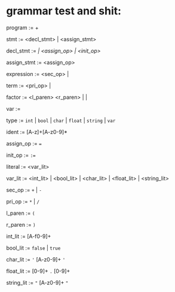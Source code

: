 # grammar test and shit:

program       :=  <stmt>+

stmt          :=  <decl_stmt> |
                  <assign_stmt>

decl_stmt     :=  <var>                 |
                  <var> <assign_op> <expression> |
                  <ident> <init_op> <expression>

assign_stmt   :=  <ident> <assign_op> <expression>

expression    :=  <term> <sec_op> <term> |
                  <term>

term          :=  <factor> <pri_op> <term> |
                  <factor>

factor        :=  <l_paren> <expression> <r_paren> |
                  <literal> |
                  <ident>

var           :=  <type> <ident>

type          :=  `int` | `bool` | `char` | `float` | `string` | `var`

ident         :=  [A-z]+[A-z0-9]*

assign_op     :=  `=`

init_op       :=  `:=`

literal       :=  <var_lit>

var_lit       :=  <int_lit> | <bool_lit> | <char_lit> | <float_lit> | <string_lit>

sec_op        :=  `+` | `-`

pri_op        :=  `*` | `/`

l_paren       :=  `(`

r_paren       :=  `)`

int_lit       :=  [A-f0-9]+

bool_lit      :=  `false` | `true`

char_lit      :=  `'` [A-z0-9]+ `'`

float_lit     :=  [0-9]+ `.` [0-9]+

string_lit    := `"` [A-z0-9]+ `"`
